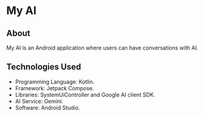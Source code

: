 # My AI

## About

My AI is an Android application where users can have conversations with AI.

## Technologies Used

- Programming Language: Kotlin.
- Framework: Jetpack Compose.
- Libraries: SystemUiController and Google AI client SDK.
- AI Service: Gemini.
- Software: Android Studio.
